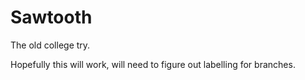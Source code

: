 # Sawtooth
The old college try.


Hopefully this will work, will need to figure out labelling for branches.

